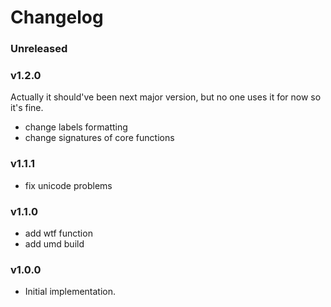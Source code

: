 # Changelog

### Unreleased

### v1.2.0

Actually it should've been next major version, but no one uses it for now so it's fine.

* change labels formatting
* change signatures of core functions

### v1.1.1
* fix unicode problems

### v1.1.0

* add wtf function
* add umd build

### v1.0.0

 * Initial implementation.
